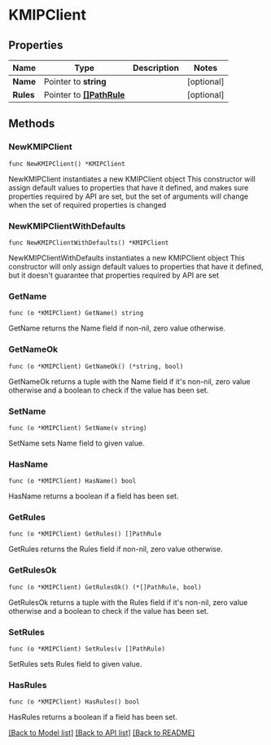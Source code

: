 # KMIPClient

## Properties

Name | Type | Description | Notes
------------ | ------------- | ------------- | -------------
**Name** | Pointer to **string** |  | [optional] 
**Rules** | Pointer to [**[]PathRule**](PathRule.md) |  | [optional] 

## Methods

### NewKMIPClient

`func NewKMIPClient() *KMIPClient`

NewKMIPClient instantiates a new KMIPClient object
This constructor will assign default values to properties that have it defined,
and makes sure properties required by API are set, but the set of arguments
will change when the set of required properties is changed

### NewKMIPClientWithDefaults

`func NewKMIPClientWithDefaults() *KMIPClient`

NewKMIPClientWithDefaults instantiates a new KMIPClient object
This constructor will only assign default values to properties that have it defined,
but it doesn't guarantee that properties required by API are set

### GetName

`func (o *KMIPClient) GetName() string`

GetName returns the Name field if non-nil, zero value otherwise.

### GetNameOk

`func (o *KMIPClient) GetNameOk() (*string, bool)`

GetNameOk returns a tuple with the Name field if it's non-nil, zero value otherwise
and a boolean to check if the value has been set.

### SetName

`func (o *KMIPClient) SetName(v string)`

SetName sets Name field to given value.

### HasName

`func (o *KMIPClient) HasName() bool`

HasName returns a boolean if a field has been set.

### GetRules

`func (o *KMIPClient) GetRules() []PathRule`

GetRules returns the Rules field if non-nil, zero value otherwise.

### GetRulesOk

`func (o *KMIPClient) GetRulesOk() (*[]PathRule, bool)`

GetRulesOk returns a tuple with the Rules field if it's non-nil, zero value otherwise
and a boolean to check if the value has been set.

### SetRules

`func (o *KMIPClient) SetRules(v []PathRule)`

SetRules sets Rules field to given value.

### HasRules

`func (o *KMIPClient) HasRules() bool`

HasRules returns a boolean if a field has been set.


[[Back to Model list]](../README.md#documentation-for-models) [[Back to API list]](../README.md#documentation-for-api-endpoints) [[Back to README]](../README.md)


